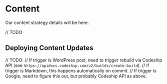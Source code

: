 # Content

Our content strategy details will be here.

// TODO

## Deploying Content Updates

// TODO:
// If trigger is WordPress post, need to trigger rebuild via Codeship API (see `https://apidocs.codeship.com/v2/builds/create-build`).
// If trigger is Markdown, this happens automatically on commit.
// If trigger is Google, need to figure this out, but probably Codeship API as above.